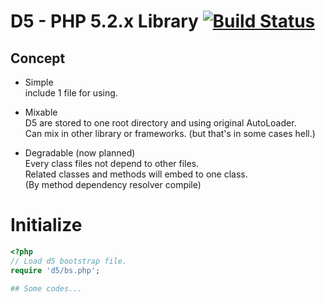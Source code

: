 # D5 - PHP 5.2.x Library [![Build Status](https://drone.io/bitbucket.org/4af52202f/d5/status.png)](https://drone.io/bitbucket.org/4af52202f/d5/latest)

## Concept
- Simple  
  include 1 file for using.  

- Mixable  
  D5 are stored to one root directory and using original AutoLoader.  
  Can mix in other library or frameworks. (but that's in some cases hell.)

- Degradable (now planned)  
  Every class files not depend to other files.  
  Related classes and methods will embed to one class.  
  (By method dependency resolver compile)  

# Initialize
```php
<?php
// Load d5 bootstrap file.
require 'd5/bs.php';

## Some codes...
```